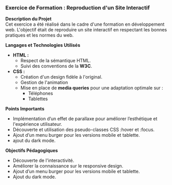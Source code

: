 ### Exercice de Formation : Reproduction d'un Site Interactif

**Description du Projet**  
Cet exercice a été réalisé dans le cadre d'une formation en développement web. L'objectif était de reproduire un site interactif en respectant les bonnes pratiques et les normes du web.

**Langages et Technologies Utilisés**
*  **HTML :**
   * Respect de la sémantique HTML.
   * Suivi des conventions de la **W3C**.
* **CSS :**
  * Création d'un design fidèle à l'original.
  * Gestion de l'animation
  * Mise en place de **media queries** pour une adaptation optimale sur :
    * Téléphones
    * Tablettes
  
**Points Importants**
* Implémentation d’un effet de parallaxe pour améliorer l’esthétique et l'expérience utilisateur.
* Découverte et utilisation des pseudo-classes CSS :hover et :focus.
* Ajout d’un menu burger pour les versions mobile et tablette.
* ajout du dark mode.
  
**Objectifs Pédagogiques**
* Découverte de l'interactivité.
* Améliorer la connaissance sur le responsive design.
* Ajout d’un menu burger pour les versions mobile et tablette.
* Ajout du dark mode.
